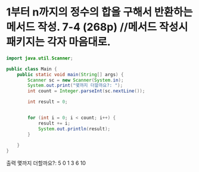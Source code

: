 # 1부터 n까지의 정수의 합을 구해서 반환하는 메서드 작성. 7-4 (268p) //메서드 작성시 패키지는 각자 마음대로.



```java
import java.util.Scanner;

public class Main {
    public static void main(String[] args) {
        Scanner sc = new Scanner(System.in);
        System.out.print("몇까지 더할까요?: ");
        int count = Integer.parseInt(sc.nextLine());

        int result = 0;


        for (int i = 0; i < count; i++) {
            result += i;
            System.out.println(result);
        }
        
    }
}

```
출력
    몇까지 더할까요?: 5
    0
    1
    3
    6
    10